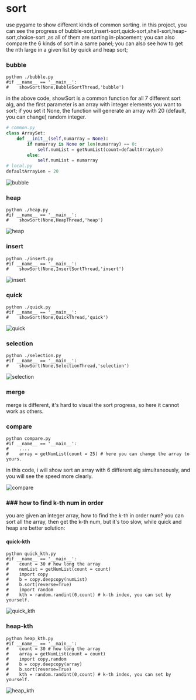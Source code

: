 # sort
use pygame to show different kinds of common sorting.
in this project, you can see the progress of bubble-sort,insert-sort,quick-sort,shell-sort,heap-sort,choice-sort ,as all of them are
sorting in-placement;
you can also compare the 6 kinds of sort in a same panel;
you can also see how to get the nth large in a given list by quick and heap sort;



### bubble

```shell
python ./bubble.py
#if __name__ == '__main__':
#    showSort(None,BubbleSortThread,'bubble')
```

in the above code, showSort is a common function for all 7 different sort alg, and the first  parameter is an array with integer elements you want to sort; if you set it None, the function will generate an array with 20 (default, you can change) random integer. 

```python
# common.py
class ArraySet:
    def __init__(self,numarray = None):
        if numarray is None or len(numarray) == 0:
            self.numList = getNumList(count=defaultArrayLen)
        else:
            self.numList = numarray
# local.py
defaultArrayLen = 20
```

![bubble](./images/bubble.gif)

### heap

```shell
python ./heap.py
#if __name__ == '__main__':
#    showSort(None,HeapThread,'heap')
```

![heap](./images/heap.gif)



### insert

```shell
python ./insert.py
#if __name__ == '__main__':
#    showSort(None,InsertSortThread,'insert')
```

![insert](./images/insert.gif)

### quick

```shell
python ./quick.py
#if __name__ == '__main__':
#    showSort(None,QuickThread,'quick')
```

![quick](./images/quick.gif)

### selection

```shell
python ./selection.py
#if __name__ == '__main__':
#    showSort(None,SelectionThread,'selection')
```

![selection](./images/selection.gif)

### merge

merge is different, it's hard to visual the sort progress, so here it cannot work as others. 



### compare 

```shell
python compare.py
#if __name__ == '__main__':
# 	 ....
#    array = getNumList(count = 25) # here you can change the array to yours.
```

in this code,  i will show sort an array with 6 different alg simultaneously,  and you will see the speed more clearly.

![compare](./images/compare.gif)

### ### how to find k-th num in order

you are given an integer array,  how to find the k-th in order num?  you can sort all the array, then get the k-th num, but it's too slow, while quick and heap are better solution:

#### quick-kth

```shell
python quick_kth.py
#if __name__ == '__main__':
#    count = 30 # how long the array
#    numList = getNumList(count = count)
#    import copy
#    b = copy.deepcopy(numList)
#    b.sort(reverse=True)
#    import random
#    kth = random.randint(0,count) # k-th index, you can set by yourself.
```

![quick_kth](./images/quick_kth.gif)

### heap-kth

```shell
python heap_kth.py
#if __name__ == '__main__':
#    count = 30 # how long the array
#    array = getNumList(count = count)
#    import copy,random
#    b = copy.deepcopy(array)
#    b.sort(reverse=True)
#    kth = random.randint(0,count) # k-th index, you can set by yourself.
```

![heap_kth](./images/heap_kth.gif)
